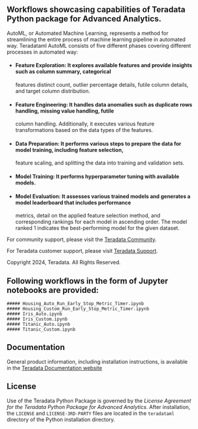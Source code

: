 ## Workflows showcasing capabilities of Teradata Python package for Advanced Analytics.

AutoML, or Automated Machine Learning, represents a method for streamlining the entire process of machine learning 
pipeline in automated way. Teradataml AutoML consists of five different phases covering different processes in 
automated way:
* #### Feature Exploration: It explores available features and provide insights such as column summary, categorical 
  features distinct count, outlier percentage details, futile column details, and target column distribution.
* #### Feature Engineering: It handles data anomalies such as duplicate rows handling, missing value handling, futile 
  column handling. Additionally, it executes various feature transformations based on the data types of the features.
* #### Data Preparation: It performs various steps to prepare the data for model training, including feature selection, 
  feature scaling, and splitting the data into training and validation sets.
* #### Model Training: It performs hyperparameter tuning with available models.
* #### Model Evaluation: It assesses various trained models and generates a model leaderboard that includes performance 
  metrics, detail on the applied feature selection method, and corresponding rankings for each model in ascending order. The model ranked 1 indicates the best-performing model for the given dataset.

For community support, please visit the [Teradata Community](https://support.teradata.com/community?id=community_forum&sys_id=14fe131e1bf7f304682ca8233a4bcb1d).

For Teradata customer support, please visit [Teradata Support](https://support.teradata.com/csm).

Copyright 2024, Teradata. All Rights Reserved.

## Following workflows in the form of Jupyter notebooks are provided:
    ##### Housing_Auto_Run_Early_Stop_Metric_Timer.ipynb
    ##### Housing_Custom_Run_Early_Stop_Metric_Timer.ipynb
    ##### Iris_Auto.ipynb
    ##### Iris_Custom.ipynb
    ##### Titanic_Auto.ipynb
    ##### Titanic_Custom.ipynb

## Documentation

General product information, including installation instructions, is available in the [Teradata Documentation website](https://docs.teradata.com/search/documents?query=package+python+-lake&filters=category~%2522Programming+Reference%2522_%2522User+Guide%2522*prodname~%2522Teradata+Package+for+Python%2522_%2522Teradata+Python+Package%2522&sort=last_update&virtual-field=title_only&content-lang=)

## License

Use of the Teradata Python Package is governed by the *License Agreement for the Teradata Python Package for Advanced Analytics*. 
After installation, the `LICENSE` and `LICENSE-3RD-PARTY` files are located in the `teradataml` directory of the Python installation directory.
